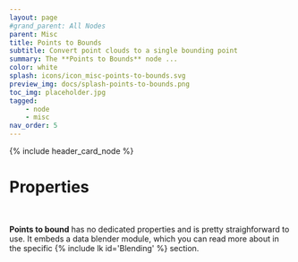 ```yaml
---
layout: page
#grand_parent: All Nodes
parent: Misc
title: Points to Bounds
subtitle: Convert point clouds to a single bounding point
summary: The **Points to Bounds** node ...
color: white
splash: icons/icon_misc-points-to-bounds.svg
preview_img: docs/splash-points-to-bounds.png
toc_img: placeholder.jpg
tagged:
    - node
    - misc
nav_order: 5
---
```


{% include header_card_node %}

# Properties
<br>

**Points to bound** has no dedicated properties and is pretty straighforward to use.
It embeds a data blender module, which you can read more about in the specific {% include lk id='Blending' %} section.